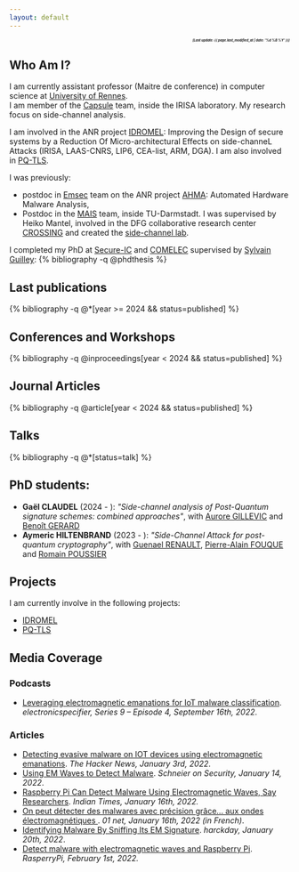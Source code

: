 ```yaml
---
layout: default
---
```

<!-- <p style='text-align: right;'> [ {{ page.last_modified_at | date: '%d  %B  %Y' }}] </p> -->
<h5 style="font-size:0.6vw"><i><p align='right'>[Last update: {{ page.last_modified_at | date: '%d  %B  %Y' }}]</p></i></h5>

## Who Am I?
I am currently assistant professor (Maitre de conference) in computer science at [University of Rennes](https://www.univ-rennes.fr/).  
I am member of the [Capsule](https://team.inria.fr/capsule/team-members/)
team, inside the IRISA laboratory. My research focus on side-channel analysis. 

I am involved in the ANR project [IDROMEL](https://projects.laas.fr/IDROMEL/): Improving the
Design of secure systems by a Reduction Of Micro-architectural Effects
on side-channeL Attacks (IRISA, LAAS-CNRS, LIP6, CEA-list, ARM, DGA). I am also involved in 
[PQ-TLS](https://pepr-pq-tls.cnrs.fr/).

I was previously:
- postdoc in [Emsec](https://www.irisa.fr/emsec/?p=people)
    team on the ANR project [AHMA](https://anr.fr/Project-ANR-18-CE39-000): 
    Automated Hardware Malware Analysis,
- Postdoc in the [MAIS](https://www.mais.informatik.tu-darmstadt.de/)
    team, inside TU-Darmstadt. I was supervised by Heiko Mantel,
    involved in the DFG collaborative research center
    [CROSSING](https://www.crossing.tu-darmstadt.de/crc_1119/index.en.jsp)
    and created the [side-channel
    lab](https://www.mais.informatik.tu-darmstadt.de/side-channel-ss20.html).

I completed my PhD at [Secure-IC](https://www.secure-ic.com/) and
[COMELEC](https://www.comelec.telecom-paristech.fr/) supervised by
[Sylvain Guilley](https://perso.telecom-paristech.fr/guilley/):
{% bibliography -q @phdthesis %}

<!--  -->
<!-- ## Book Chapters -->

<!-- {% bibliography -q @inbook %} -->
<!-- ## Coming soon -->
<!-- {% bibliography -q @*[status=not-published] %} -->

## Last publications
{% bibliography -q @*[year >= 2024 && status=published] %}

## Conferences and Workshops
{% bibliography -q @inproceedings[year < 2024  && status=published] %}

## Journal Articles
{% bibliography -q @article[year < 2024  && status=published] %}

## Talks
{% bibliography -q @*[status=talk] %}
<!-- - Malwares revealed through EM at [EDUC (European Digital UniverCity) - Session III: AI & Security](https://www.educalliance.eu/). *November, 24, 2021.* -->
<!-- - Binary Data Analysis for Source Code Leakage Assessment at [CIDRE seminar](https://team.inria.fr/cidre/). *January 25, 2021.* -->

## PhD students:
- **Gaël CLAUDEL** (2024 - ): *"Side-channel analysis of Post-Quantum signature schemes: combined approaches"*, with [Aurore GILLEVIC](https://members.loria.fr/AGuillevic/) and [Benoît GERARD](https://people.irisa.fr/Benoit.Gerard/presentation_fr.html)
- **Aymeric HILTENBRAND** (2023 - ): *"Side-Channel Attack for post-quantum cryptography"*, with [Guenael RENAULT](https://fr.linkedin.com/in/gu%C3%A9na%C3%ABl-renault-bb398b84), [Pierre-Alain FOUQUE](https://www.di.ens.fr/~fouque/) and [Romain POUSSIER](https://fr.linkedin.com/in/romain-poussier-88226b81)    


## Projects
I am currently involve in the following projects: 
- [IDROMEL](https://projects.laas.fr/IDROMEL/)
- [PQ-TLS](https://pepr-pq-tls.cnrs.fr/)

## Media Coverage
### Podcasts
- [Leveraging electromagnetic emanations for IoT malware classification](https://www.electronicspecifier.com/news/podcasts/series-9-episode-4-leveraging-electromagnetic-emanations-for-iot-malware-classification). *electronicspecifier, Series 9 – Episode 4, September 16th, 2022*.

### Articles
- [Detecting evasive malware on IOT devices using electromagnetic emanations](https://thehackernews.com/2022/01/detecting-evasive-malware-on-iot.html). *The Hacker News, January 3rd, 2022*.
- [Using EM Waves to Detect Malware](https://www.schneier.com/blog/archives/2022/01/using-em-waves-to-detect-malware.html). *Schneier on Security, January 14, 2022*.
- [Raspberry Pi Can Detect Malware Using Electromagnetic Waves, Say Researchers](https://www.indiatimes.com/technology/news/raspberry-pi-can-detect-malware-559086.html). *Indian Times, January 16th, 2022.*
- [On peut détecter des malwares avec précision grâce... aux ondes électromagnétiques ](https://www.01net.com/actualites/on-peut-detecter-des-malwares-avec-precision-grace-aux-ondes-electromagnetiques-2053625.html). *01 net, January 16th, 2022 (in French)*.
- [Identifying Malware By Sniffing Its EM Signature](https://hackaday.com/2022/01/19/identifying-malware-by-sniffing-its-em-signature/). *harckday, January 20th, 2022*.
- [Detect malware with electromagnetic waves and Raspberry Pi](https://www.raspberrypi.com/news/detect-malware-with-electromagnetic-waves-and-raspberry-pi/). *RasperryPi, February 1st, 2022.*

<!-- Text can be **bold**, _italic_, or ~~strikethrough~~. -->

<!-- [Link to another page](./another-page.html). -->

<!-- There should be whitespace between paragraphs. -->

<!-- There should be whitespace between paragraphs. We recommend including a README, or a file with information about your project. -->

<!-- # Header 1 -->

<!-- This is a normal paragraph following a header. GitHub is a code hosting platform for version control and collaboration. It lets you and others work together on projects from anywhere. -->

<!-- ## Header 2 -->

<!-- > This is a blockquote following a header. -->
<!-- > -->
<!-- > When something is important enough, you do it even if the odds are not in your favor. -->

<!-- ### Header 3 -->

<!-- ```js -->
<!-- // Javascript code with syntax highlighting. -->
<!-- var fun = function lang(l) { -->
<!--   dateformat.i18n = require('./lang/' + l) -->
<!--   return true; -->
<!-- } -->
<!-- ``` -->

<!-- ```ruby -->
<!-- # Ruby code with syntax highlighting -->
<!-- GitHubPages::Dependencies.gems.each do |gem, version| -->
<!--   s.add_dependency(gem, "= #{version}") -->
<!-- end -->
<!-- ``` -->

<!-- #### Header 4 -->

<!-- *   This is an unordered list following a header. -->
<!-- *   This is an unordered list following a header. -->
<!-- *   This is an unordered list following a header. -->

<!-- ##### Header 5 -->

<!-- 1.  This is an ordered list following a header. -->
<!-- 2.  This is an ordered list following a header. -->
<!-- 3.  This is an ordered list following a header. -->

<!-- ###### Header 6 -->

<!-- | head1        | head two          | three | -->
<!-- |:-------------|:------------------|:------| -->
<!-- | ok           | good swedish fish | nice  | -->
<!-- | out of stock | good and plenty   | nice  | -->
<!-- | ok           | good `oreos`      | hmm   | -->
<!-- | ok           | good `zoute` drop | yumm  | -->

<!-- ### There's a horizontal rule below this. -->

<!-- * * * -->

<!-- ### Here is an unordered list: -->

<!-- *   Item foo -->
<!-- *   Item bar -->
<!-- *   Item baz -->
<!-- *   Item zip -->

<!-- ### And an ordered list: -->

<!-- 1.  Item one -->
<!-- 1.  Item two -->
<!-- 1.  Item three -->
<!-- 1.  Item four -->

<!-- ### And a nested list: -->

<!-- - level 1 item -->
<!--   - level 2 item -->
<!--   - level 2 item -->
<!--     - level 3 item -->
<!--     - level 3 item -->
<!-- - level 1 item -->
<!--   - level 2 item -->
<!--   - level 2 item -->
<!--   - level 2 item -->
<!-- - level 1 item -->
<!--   - level 2 item -->
<!--   - level 2 item -->
<!-- - level 1 item -->

<!-- ### Small image -->

<!-- ![Octocat](https://github.githubassets.com/images/icons/emoji/octocat.png) -->

<!-- ### Large image -->

<!-- ![Branching](https://guides.github.com/activities/hello-world/branching.png) -->


<!-- ### Definition lists can be used with HTML syntax. -->

<!-- <dl> -->
<!-- <dt>Name</dt> -->
<!-- <dd>Godzilla</dd> -->
<!-- <dt>Born</dt> -->
<!-- <dd>1952</dd> -->
<!-- <dt>Birthplace</dt> -->
<!-- <dd>Japan</dd> -->
<!-- <dt>Color</dt> -->
<!-- <dd>Green</dd> -->
<!-- </dl> -->

<!-- ``` -->
<!-- Long, single-line code blocks should not wrap. They should horizontally scroll if they are too long. This line should be long enough to demonstrate this. -->
<!-- ``` -->

<!-- ``` -->
<!-- The final element. -->
<!-- ``` -->
